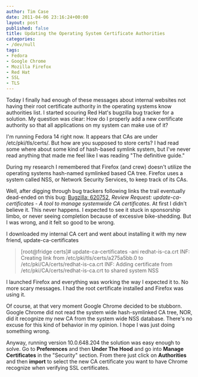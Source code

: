 ```yaml
---
author: Tim Case
date: 2011-04-06 23:16:24+00:00
layout: post
published: false
title: Updating the Operating System Certificate Authorities
categories:
- /dev/null
tags:
- Fedora
- Google Chrome
- Mozilla Firefox
- Red Hat
- SSL
- TLS
---
```


Today I finally had enough of these messages about internal websites not having their root certificate authority in the operating systems know authorities list. I started scouring Red Hat's bugzilla bug tracker for a solution. My question was clear: How do I properly add a new certificate authority so that all applications on my system can make use of it?

I'm running Fedora 14 right now. It appears that CAs are under /etc/pki/tls/certs/. But how are you supposed to store certs? I had read some where about some kind of hash-based symlink system, but I've never read anything that made me feel like I was reading "The definitive guide."

During my research I remembered that Firefox (and crew) doesn't utilize the operating systems hash-named symlinked based CA tree. Firefox uses a system called NSS, or Network Security Services, to keep track of its CAs.

Well, after digging through bug trackers following links the trail eventually dead-ended on this bug: [Bugzilla: 620752](https://bugzilla.redhat.com/show_bug.cgi?id=620752), _Review Request: update-ca-certificates - A tool to manage systemwide CA certificates_. At first I didn't believe it. This never happens. I expected to see it stuck in sponsorship limbo, or never seeing completion because of excessive bike-shedding. But I was wrong, and it felt so good to be wrong.

I downloaded my internal CA cert and went about installing it with my new friend, update-ca-certificates


<blockquote>[root@fridge certs]# update-ca-certificates -ani redhat-is-ca.crt
INF: Creating link from /etc/pki/tls/certs/a275a5bb.0 to /etc/pki/CA/certs/redhat-is-ca.crt
INF: Adding certificate from /etc/pki/CA/certs/redhat-is-ca.crt to shared system NSS</blockquote>


I launched Firefox and everything was working the way I expected it to. No more scary messages. I had the root certificate installed and Firefox was using it.

Of course, at that very moment Google Chrome decided to be stubborn. Google Chrome did not read the system wide hash-symlinked CA tree, NOR, did it recognize my new CA from the system wide NSS database. There's no excuse for this kind of behavior in my opinion. I hope I was just doing something wrong.

Anyway, running version 10.0.648.204 the solution was easy enough to solve. Go to **Preferences** and then **Under The Hood** and go into **Manage Certificates** in the "Security" section. From there just click on **Authorities** and then **import** to select the new CA certificate you want to have Chrome recognize when verifying SSL certificates.
